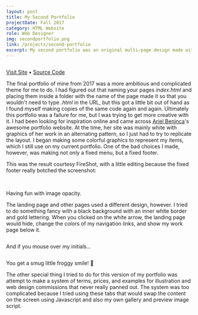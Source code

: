 ```yaml
---
layout: post
title: My Second Portfolio
projectDate: Fall 2017
category: HTML Website
role: Web Designer
img: secondportfolio.png
link: /projects/second-portfolio
excerpt: My second portfolio was an original multi-page design made with HTML, CSS, Bootstrap, and jQuery.
---
```


<img src="https://lizlorena.com/img/secondportfolio.png" alt="" class="img-fluid"/>

<p class="caption"><a href="https://cozymaus.github.io/portfolio-2017-v2" target="_blank">Visit Site</a>  • <a href="https://github.com/cozymaus/portfolio-2017-v2" target="_blank">Source Code</a></p>

<p>The final portfolio of mine from 2017 was a more ambitious and complicated theme for me to do. I had figured out that naming your pages <em>index.html </em>and placing them inside a folder with the name of the page made it so that you wouldn't need to type <em>.html </em>in the URL, but this got a little bit out of hand as I found myself making copies of the same code again and again. Ultimately this portfolio was a failure for me, but I was trying to get more creative with it. I had been looking for inspiration online and came across <a href="http://arielbeninca.com" target="_blank" rel="nofollow">Ariel Beninca</a>'s awesome portfolio website. At the time, her site was mainly white with graphics of her work in an alternating pattern, so I just had to try to replicate the layout. I began making some colorful graphics to represent my items, which I still use on my current portfolio. One of the bad choices I made, however, was making not only a fixed menu, but a fixed footer.</p>

<p>This was the result courtesy FireShot, with a little editing because the fixed footer really botched the screenshot:</p>

<img src="https://lizlorena.com/img/portfoliolate20172.png" alt="" class="img-fluid"/>

<img src="https://lizlorena.com/img/smoooooth.gif" alt="" class="img-fluid"/>

<p class="caption">Having fun with image opacity.</p>

<p>The landing page and other pages used a different design, however. I tried to do something fancy with a black background with an inner white border and gold lettering. When you clicked on the white arrow, the landing page would hide, change the colors of my navigation links, and show my work page below it. </p>

<img src="https://lizlorena.com/img/portfoliolate2017.png" alt="" class="img-fluid"/>

<p>And if you mouse over my initials...</p>

<img src="https://lizlorena.com/img/LB.gif" alt="" class="img-fluid"/>

<p>You get a smug little froggy smile! 🐸 </p>

<p>The other special thing I tried to do for this version of my portfolio was attempt to make a system of terms, prices, and examples for illustration and web design commissions that never really panned out. The system was too complicated because I tried using these tabs that would swap the content on the screen using Javascript and also my own gallery and preview image script.</p>

<img src="https://lizlorena.com/img/newgallery.gif" alt="" class="img-fluid"/>